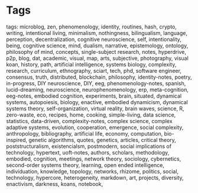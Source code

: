 # Tags 
 
 tags: microblog, zen, phenomenology, identity, routines, hash, crypto, writing, intentional living, minimalism, nothingness, bilingualism, language, perception, decentralization, cognitive neuroscience, self, intentionality, being, cognitive science, mind, dualism, narrative, epistemology, ontology, philosophy of mind, concepts, single-subject research, notes, hyperdrive, p2p, blog, dat, academic, visual, map, arts, subjective, photography, visual koan, history, path, artificial intelligence, systems biology, complexity, research, curriculum, ethnography, sciart, tech, phd, software engineer, consensus, truth, distributed, blockchain, philosophy, identity-notes, poetry, in-progress, DIY neuroscience, DIY, eeg, phenomenology-notes, spanish, lucid-dreaming, neuroscience, neurophenomenology, erp, meta-cognition, eeg-notes, embodied cognition, experiments, brain, situated, dynamical systems, autopoiesis, biology, enactive, embodied dynamicism, dynamical systems theory, self-organization, virtual reality, brain waves, science, R, zero-waste, eco, recipes, home, cooking, simple-living, data science, statistics, data-driven, complexity-notes, complex science, complex adaptive systems, evolution, cooperation, emergence, social complexity, anthropology, bibliography, artificial life, economy, computation, bio-inspired, genetic algorithms, quotes, genetics, articles, critical theory, poststructuralism, existencialsm, postmodern, social implications of technology, hypertext, uoft-notes, authors, scholars, methodology, embodied, cognition, meetings, network theory, sociology, cybernetics, second-order systems theory, learning, open ended intelligence, individuation, knowledge, topology, networks, rhizome, politics, social, technology, hypercore, heterogeneity, markdown, art, projects, diversity, enactivism, darkness, koans, notebook, 